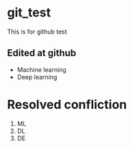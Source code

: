 # git_test
This is for github test

## Edited at github
 - Machine learning
 - Deep learning

# Resolved confliction

 1. ML
 2. DL
 3. DE
